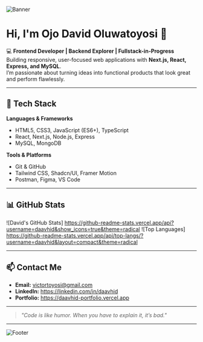 <!-- Banner -->
![Banner](https://raw.githubusercontent.com/<your-username>/<your-username>/main/assets/banner.png)

# Hi, I'm Ojo David Oluwatoyosi 👋

💻 **Frontend Developer | Backend Explorer | Fullstack-in-Progress**  
Building responsive, user-focused web applications with **Next.js, React, Express, and MySQL**.  
I’m passionate about turning ideas into functional products that look great and perform flawlessly.

---

## 🚀 Tech Stack
**Languages & Frameworks**  
- HTML5, CSS3, JavaScript (ES6+), TypeScript  
- React, Next.js, Node.js, Express  
- MySQL, MongoDB  

**Tools & Platforms**  
- Git & GitHub  
- Tailwind CSS, Shadcn/UI, Framer Motion  
- Postman, Figma, VS Code

---

## 📊 GitHub Stats
![David's GitHub Stats] https://github-readme-stats.vercel.app/api?username=daavhid&show_icons=true&theme=radical
![Top Languages] https://github-readme-stats.vercel.app/api/top-langs/?username=daavhid&layout=compact&theme=radical

---

## 📫 Contact Me
- **Email:** victortoyosi@gmail.com  
- **LinkedIn:** https://linkedin.com/in/daavhid
- **Portfolio:** https://daavhid-portfolio.vercel.app

---

> _"Code is like humor. When you have to explain it, it’s bad."_  

---
<!-- Footer -->
![Footer](https://raw.githubusercontent.com/<your-username>/<your-username>/main/assets/footer.png)
